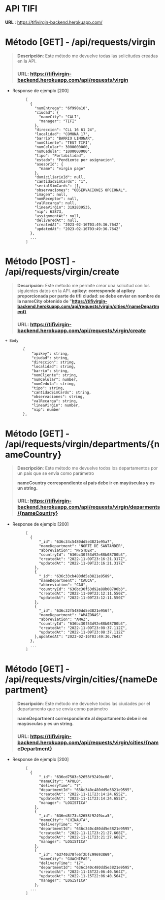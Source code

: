 # API TIFI

**URL** : https://tifivirgin-backend.herokuapp.com/

# Método [GET] - /api/requests/virgin

> **Descripción**: Este método me devuelve todas las solicitudes creadas en la API.
>
>  ### **URL**: https://tifivirgin-backend.herokuapp.com/api/requests/virgin
>

+ Response de ejemplo [200]

            [
              {
                "numEntrega": "6f990a10",
                "ciudad": {
                  "nameCity": "CALI",
                  "manager": "TIFI"
                },
                "direccion": "CLL 16 61 24",
                "localidad": "COMUNA 17",
                "barrio": "BARRIO LIMONAR",
                "nomCliente": "TEST TIFI",
                "numCelular": 3000000000,
                "numCedula": "1000000000",
                "tipo": "Portabilidad",
                "estado": "Pendiente por asignacion",
                "asesorId": {
                  "name": "virgin page"
                },
                "domiciliarioId": null,
                "cantidadSimCards": "1",
                "serialSimCards": [],
                "observaciones": "OBSERVACIONES OPCIONAL",
                "imagen": null,
                "nomReceptor": null,
                "valRecarga": null,
                "lineaVirgin": 3192839535,
                "nip": 63873,
                "assignmentAt": null,
                "deliveredAt": null,
                "createdAt": "2023-02-16T03:49:36.764Z",
                "updatedAt": "2023-02-16T03:49:36.764Z"
              },
              ...
            ]

# Método [POST] - /api/requests/virgin/create

> **Descripción**: Este método me permite crear una solicitud con los siguientes datos en la API.
**apikey: corresponde al apikey proporcionada por parte de tifi**
**ciudad: se debe enviar en nombre de la nameCity obtenido de "https://tifivirgin-backend.herokuapp.com/api/requests/virgin/cities/{nameDepartment}**
>
>  ### **URL**: https://tifivirgin-backend.herokuapp.com/api/requests/virgin/create
>


    + Body

            {
                "apikey": string,
                "ciudad": string,
                "direccion": string,
                "localidad": string,
                "barrio": string,
                "nomCliente": string,
                "numCelular": number,
                "numCedula": string,
                "tipo": string,
                "cantidadSimCards": string,
                "observaciones": string,
                "valRecarga": string,
                "lineaVirgin": number,
                "nip": number
            },


# Método [GET] - /api/requests/virgin/departments/{nameCountry}

> **Descripción**: Este método me devuelve todos los departamentos por un país que se envía como parámetro
>
> **nameCountry correspondiente al país debe ir en mayúsculas y es un string.**
>
>  ### **URL**: https://tifivirgin-backend.herokuapp.com/api/requests/virgin/deparments/{nameCountry}
>

+ Response de ejemplo [200]

            [
              {
                  "_id": "636c34c5480dd5e3821e95a7",
                  "nameDepartment": "NORTE DE SANTANDER",
                  "abbreviation": "N/STDER",
                  "countryId": "636bc30f53d92e88b08700b3",
                  "createdAt": "2022-11-09T23:16:21.317Z",
                  "updatedAt": "2022-11-09T23:16:21.317Z"
                },
                {
                  "_id": "636c33cb480dd5e3821e9589",
                  "nameDepartment": "CAUCA",
                  "abbreviation": "CAU",
                  "countryId": "636bc30f53d92e88b08700b3",
                  "createdAt": "2022-11-09T23:12:11.550Z",
                  "updatedAt": "2022-11-09T23:12:11.550Z"
                },
                {
                  "_id": "636c32f5480dd5e3821e956f",
                  "nameDepartment": "AMAZONAS",
                  "abbreviation": "AMAZ",
                  "countryId": "636bc30f53d92e88b08700b3",
                  "createdAt": "2022-11-09T23:08:37.112Z",
                  "updatedAt": "2022-11-09T23:08:37.112Z"
                },updatedAt": "2023-02-16T03:49:36.764Z"
              },
              ...
            ]


# Método [GET] - /api/requests/virgin/cities/{nameDepartment}

> **Descripción**: Este método me devuelve todos las ciudades por el departamento que se envía como parámetro
>
> **nameDepartment correspondiente al departamento debe ir en mayúsculas y es un string.**
>
>  ### **URL**: https://tifivirgin-backend.herokuapp.com/api/requests/virgin/cities/{nameDepartment}
>

+ Response de ejemplo [200]

            [
              {
                  "_id": "636ed7503c32658f9249bc60",
                  "nameCity": "APULO",
                  "deliveryTime": "7",
                  "departmentId": "636c340c480dd5e3821e9595",
                  "createdAt": "2022-11-11T23:14:24.655Z",
                  "updatedAt": "2022-11-11T23:14:24.655Z",
                  "manager": "LOGISTICA"
                },
                {
                  "_id": "636ed8f73c32658f9249bca5",
                  "nameCity": "CHINAUTA",
                  "deliveryTime": "9",
                  "departmentId": "636c340c480dd5e3821e9595",
                  "createdAt": "2022-11-11T23:21:27.668Z",
                  "updatedAt": "2022-11-11T23:21:27.668Z",
                  "manager": "LOGISTICA"
                },
                {
                  "_id": "63740d70fe6f2bfc99693869",
                  "nameCity": "GUACHIPAS",
                  "deliveryTime": "17",
                  "departmentId": "636c340c480dd5e3821e9595",
                  "createdAt": "2022-11-15T22:06:40.564Z",
                  "updatedAt": "2022-11-15T22:06:40.564Z",
                  "manager": "LOGISTICA"
                },
              ...
            ]


